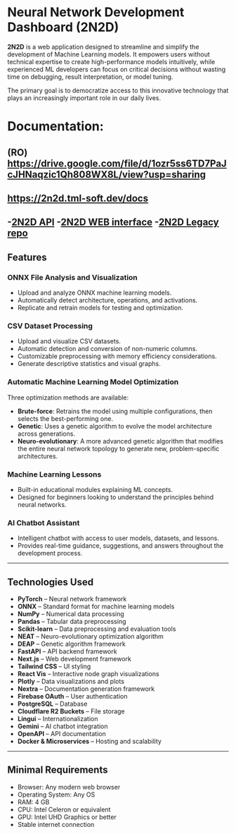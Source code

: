 # Neural Network Development Dashboard (2N2D)

**2N2D** is a web application designed to streamline and simplify the development of Machine Learning models. It empowers users without technical expertise to create high-performance models intuitively, while experienced ML developers can focus on critical decisions without wasting time on debugging, result interpretation, or model tuning.

The primary goal is to democratize access to this innovative technology that plays an increasingly important role in our daily lives.

# Documentation:
(RO) https://drive.google.com/file/d/1ozr5ss6TD7PaJcJHNaqzic1Qh808WX8L/view?usp=sharing
---
https://2n2d.tml-soft.dev/docs
---
-[2N2D API](https://github.com/2N2D/2N2D-API)
-[2N2D WEB interface](https://github.com/2N2D/2N2D-WEB)
-[2N2D Legacy repo](https://github.com/2N2D/2N2D-Legacy)
---

## Features

### ONNX File Analysis and Visualization
- Upload and analyze ONNX machine learning models.
- Automatically detect architecture, operations, and activations.
- Replicate and retrain models for testing and optimization.

### CSV Dataset Processing
- Upload and visualize CSV datasets.
- Automatic detection and conversion of non-numeric columns.
- Customizable preprocessing with memory efficiency considerations.
- Generate descriptive statistics and visual graphs.

### Automatic Machine Learning Model Optimization
Three optimization methods are available:

- **Brute-force**: Retrains the model using multiple configurations, then selects the best-performing one.
- **Genetic**: Uses a genetic algorithm to evolve the model architecture across generations.
- **Neuro-evolutionary**: A more advanced genetic algorithm that modifies the entire neural network topology to generate new, problem-specific architectures.

### Machine Learning Lessons
- Built-in educational modules explaining ML concepts.
- Designed for beginners looking to understand the principles behind neural networks.

### AI Chatbot Assistant
- Intelligent chatbot with access to user models, datasets, and lessons.
- Provides real-time guidance, suggestions, and answers throughout the development process.

---

## Technologies Used

- **PyTorch** – Neural network framework  
- **ONNX** – Standard format for machine learning models  
- **NumPy** – Numerical data processing  
- **Pandas** – Tabular data preprocessing  
- **Scikit-learn** – Data preprocessing and evaluation tools  
- **NEAT** – Neuro-evolutionary optimization algorithm  
- **DEAP** – Genetic algorithm framework  
- **FastAPI** – API backend framework  
- **Next.js** – Web development framework  
- **Tailwind CSS** – UI styling  
- **React Vis** – Interactive node graph visualizations  
- **Plotly** – Data visualizations and plots  
- **Nextra** – Documentation generation framework  
- **Firebase OAuth** – User authentication  
- **PostgreSQL** – Database  
- **Cloudflare R2 Buckets** – File storage  
- **Lingui** – Internationalization  
- **Gemini** – AI chatbot integration  
- **OpenAPI** – API documentation  
- **Docker & Microservices** – Hosting and scalability

---

## Minimal Requirements

- Browser: Any modern web browser  
- Operating System: Any OS  
- RAM: 4 GB  
- CPU: Intel Celeron or equivalent  
- GPU: Intel UHD Graphics or better  
- Stable internet connection

